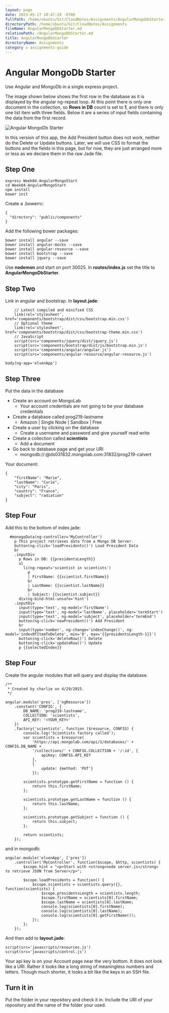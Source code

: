 ```yaml
---
layout: page
date: 2023-05-17 10:47:29 -0700
fullPath: /home/ubuntu/Git/CloudNotes/Assignments/AngularMongoDbStarter.md
directoryPath: /home/ubuntu/Git/CloudNotes/Assignments
fileName: AngularMongoDbStarter.md
relativePath: /AngularMongoDbStarter.md
title: AngularMongoDbStarter
directoryName: Assignments
category : assignments-guide
---
```


# Angular MongoDb Starter

Use Angular and MongoDb in a single express project.

The image shown below shows the first row in the database as it is displayed by the angular ng-repeat loop. At this point there is only one document in the collection, so **Rows in DB** count is set to **1**, and there is only one list item with three fields. Below it are a series of input fields containing the data from the first record.

![Angular MongoDb Starter](https://drive.google.com/uc?id=0B25UTAlOfPRGRUZ4REF1ZGY5b1E)

In this version of this app, the Add President button does not work, neither do the Delete or Update buttons. Later, we will use CSS to format the buttons and the fields in this page, but for now, they are just arranged more or less as we declare them in the raw Jade file.

## Step One

    express Week04-AngularMongoStart
    cd Week04-AngularMongoStart
    npm install
    bower init

Create a .bowerrc:

    {
      "directory": "public/components"
    }

Add the following bower packages:

    bower install angular --save
    bower install angular-mocks --save
    bower install angular-resource --save
    bower install bootstrap --save
    bower install jquery --save

Use **nodemon** and start on port 30025\. In **routes/index.js** set the title to **AngularMongoDbStarter**.

## Step Two

Link in angular and bootstrap. In **layout.jade**:

        // Latest compiled and minified CSS
        link(rel='stylesheet', href='components/bootstrap/dist/css/bootstrap.min.css')
        // Optional theme
        link(rel='stylesheet', href='components/bootstrap/dist/css/bootstrap-theme.min.css')
        // JavaScript
        script(src='components/jquery/dist/jquery.js')
        script(src='components/bootstrap/dist/js/bootstrap.min.js')
        script(src='components/angular/angular.js')
        script(src='components/angular-resource/angular-resource.js')

    body(ng-app='elvenApp')

## Step Three

Put the data in the database

*   Create an account on MongoLab
    *   Your account credentials are not going to be your database credentials
*   Create a database called prog219-lastname
    *   Amazon | Single Node | Sandbox | Free
*   Create a user by clicking on the database
    *   Create a username and password and give yourself read write
*   Create a collection called **scientists**
    *   Add a document
*   Go back to database page and get your URI
    *   mongodb://<dbuser>:<dbpassword>@ds031832.mongolab.com:31832/prog219-calvert</dbpassword></dbuser>

Your document:

    {
        "firstName": "Marie",
        "lastName": "Curie",
        "city": "Paris",
        "country": "France",
        "subject": "radiation"
    }

## Step Four

Add this to the bottom of index.jade:

      #monogoData(ng-controller='MyController')
        p This project retrieves data from a Mongo DB Server.
        button(ng-click='loadPresidents()') Load President Data
        br
        .inputDiv
          p Rows in DB: {{presidentsLength}}
          ul
            li(ng-repeat='scientist in scientists')
              p
              | FirstName: {{scientist.firstName}}
              br
              | LastName: {{scientist.lastName}}
              br
              | Subject: {{scientist.subject}}
          div(ng-bind-html-unsafe='hint')
        .inputDiv
          input(type='text', ng-model='firstName')
          input(type='text', ng-model='lastName', placeholder='termStart')
          input(type='text', ng-model='subject', placeholder='termEnd')
          button(ng-click='newPresident()') Add President
          hr
          input(type='number', ng-change='indexChange()', ng-model='indexOfItemToDelete', min='0', max='{{presidentsLength-1}}')
          button(ng-click='deleteRow()') Delete
          button(ng-click='updateRow()') Update
          p {{selectedIndex}}

## Step Four

Create the angular modules that will query and display the database.

```
/**
 * Created by charlie on 4/29/2015.
 */

angular.module('pres', ['ngResource'])
    .constant('CONFIG', {
        DB_NAME: 'prog219-lastname',
        COLLECTION: 'scientists',
        API_KEY: '<YOUR_KEY>'
    })
    .factory('scientists', function ($resource, CONFIG) {
        console.log('Scientists factory called');
        var scientists = $resource(
            'https://api.mongolab.com/api/1/databases/' + CONFIG.DB_NAME +
            '/collections/' + CONFIG.COLLECTION + '/:id', {
                apiKey: CONFIG.API_KEY
            },
            {
                update: {method: 'PUT'}
            });

        scientists.prototype.getFirstName = function () {
            return this.firstName;
        };

        scientists.prototype.getLastName = function () {
            return this.lastName;
        };

        scientists.prototype.getSubject = function () {
            return this.subject;
        };

        return scientists;
    });

```

and in mongodb: 

```
angular.module('elvenApp', ['pres'])
    .controller('MyController', function($scope, $http, scientists) {
        $scope.hint = "<p>Start with <strong>node server.js</strong> to retrieve JSON from Server</p>";

        $scope.loadPresidents = function() {
            $scope.scientists = scientists.query({}, function(scientists) {
                $scope.presidentsLength = scientists.length;
                $scope.firstName = scientists[0].firstName;
                $scope.lastName = scientists[0].lastName;
                console.log(scientists[0].firstName);
                console.log(scientists[0].lastName);
                console.log(scientists[0].getFirstName());
            });
        };
    });
```

And then add to **layout.jade**:

```
script(src='javascripts/resources.js')
script(src='javascripts/control.js')
```

Your api key is on your Account page near the very bottom. It does
not look like a URI. Rather it looks like a long string of meaningless
numbers and letters. Though much shorter, it looks a bit like the keys 
in an SSH file.

## Turn it in

Put the folder in your repository and check it in. Include the URI of your repository and the name of the folder your used. 